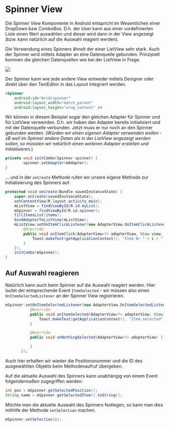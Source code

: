 # Spinner View
Die Spinner View Komponente in Android entspricht im Wesentlichen einer DropDown bzw ComboBox. D.h. der User kann aus einer vordefinierten Liste einen Wert auswählen und dieser wird dann in der View angezeigt (bzw. kann natürlich auf die Auswahl reagiert werden).

Die Verwendung eines Spinners ähnelt der einer ListView sehr stark. Auch der Spinner wird mittels Adapter an eine Datenquelle gebunden. Prinzipiell kommen die gleichen Datenquellen wie bei der ListView in Frage.

![](assets/021-Spinner-fbe16ed3.png)

Der Spinner kann wie jede andere View entweder mittels Designer oder direkt über den TextEditor in das Layout integriert werden.

```xml
<Spinner
    android:id="@+id/spinner"
    android:layout_width="match_parent"
    android:layout_height="wrap_content" />
```
Wir können in diesem Beispiel sogar den gleichen Adapter für Spinner und für ListView verwenden. D.h. wir haben den Adapter bereits initialisiert und mit der Datenquelle verbunden. Jetzt muss er nur noch an den Spinner gebunden werden. (_Würden wir einen eigenen Adapter verwenden wollen - zB weil im Spinner andere Daten als in der ListView angezeigt werden sollen, so müssten wir natürlich einen weiteren Adapter erstellen und initialisieren._)

```java
private void initCombo(Spinner spinner) {
        spinner.setAdapter(mAdapter);
}
```
... und in der ```onCreate``` Methode rufen wir unsere eigene Methode zur Initialisierung des Spinners auf:
```java
protected void onCreate(Bundle savedInstanceState) {
    super.onCreate(savedInstanceState);
    setContentView(R.layout.activity_main);
    mListView = findViewById(R.id.myList);
    mSpinner = findViewById(R.id.spinner);
    fillItemsList(items);
    bindAdapterToListView(mListView);
    mListView.setOnItemClickListener(new AdapterView.OnItemClickListener() {
        @Override
        public void onItemClick(AdapterView<?> adapterView, View view, int i, long l) {
            Toast.makeText(getApplicationContext(), "Item Nr " + i + " klicked", Toast.LENGTH_LONG).show();
        }
    });
    initCombo(mSpinner);
}
```
## Auf Auswahl reagieren
Natürlich kann auch beim Spinner auf die Auswahl reagiert werden. Hier lautet der entsprechende Event ```ItemSelected``` - wir müssen also einen ```OnItemSelectedListener``` an der Spinner View registrieren.
```java
mSpinner.setOnItemSelectedListener(new AdapterView.OnItemSelectedListener() {
           @Override
           public void onItemSelected(AdapterView<?> adapterView, View view, int pos, long id) {
               Toast.makeText(getApplicationContext(), "Item selected", Toast.LENGTH_LONG).show();
           }

           @Override
           public void onNothingSelected(AdapterView<?> adapterView) {

           }
       });
```
Auch hier erhalten wir wieder die Positionsnummer und die ID des ausgewählten Objekts beim Methodenaufruf übergeben.

Auf die aktuelle Auswahl des Spinners kann unabhängig von einem Event folgendermaßen zugegriffen werden:
```java
int pos = mSpinner.getSelectedPosition();
String name = mSpinner.getSelectedItem().toString();
```
Möchte man die aktuelle Auswahl des Spinners festlegen, so kann man dies mithilfe der Methode ```setSelection``` machen.
```java
mSpinner.setSelection(i);
```
